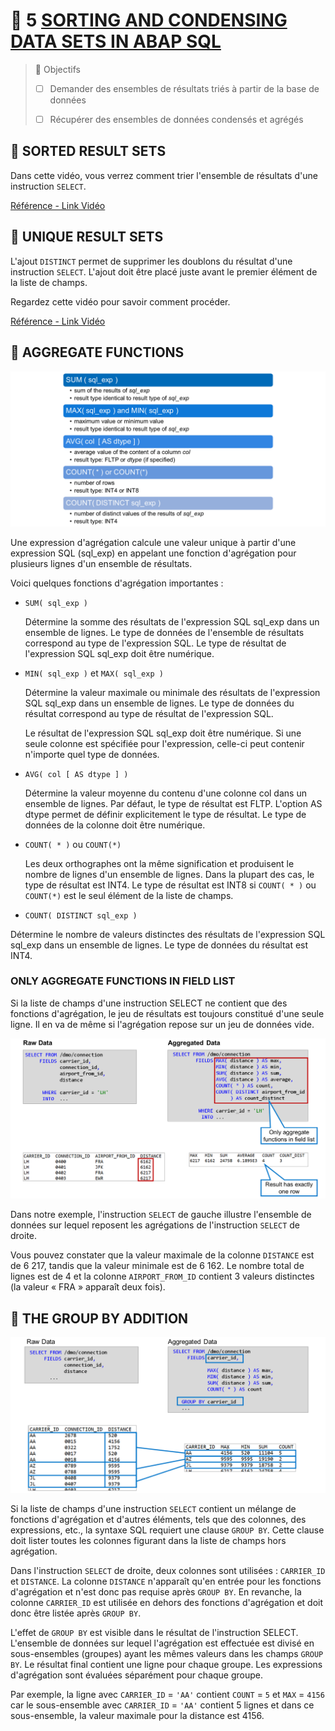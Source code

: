 # 🌸 5 [SORTING AND CONDENSING DATA SETS IN ABAP SQL](https://learning.sap.com/learning-journeys/acquire-core-abap-skills/sorting-and-condensing-data-sets-in-abap-sql_cd074ff4-ebc9-4b68-8708-7fa6043bf34c)

> 🌺 Objectifs
>
> - [ ] Demander des ensembles de résultats triés à partir de la base de données
>
> - [ ] Récupérer des ensembles de données condensés et agrégés

## 🌸 SORTED RESULT SETS

Dans cette vidéo, vous verrez comment trier l'ensemble de résultats d'une instruction `SELECT`.

[Référence - Link Vidéo](https://learning.sap.com/learning-journeys/acquire-core-abap-skills/sorting-and-condensing-data-sets-in-abap-sql_cd074ff4-ebc9-4b68-8708-7fa6043bf34c)

## 🌸 UNIQUE RESULT SETS

L'ajout `DISTINCT` permet de supprimer les doublons du résultat d'une instruction `SELECT`. L'ajout doit être placé juste avant le premier élément de la liste de champs.

Regardez cette vidéo pour savoir comment procéder.

[Référence - Link Vidéo](https://learning.sap.com/learning-journeys/acquire-core-abap-skills/sorting-and-condensing-data-sets-in-abap-sql_cd074ff4-ebc9-4b68-8708-7fa6043bf34c)

## 🌸 AGGREGATE FUNCTIONS

![](./assets/3-Aggregate_Functions_001.png)

Une expression d'agrégation calcule une valeur unique à partir d'une expression SQL (sql_exp) en appelant une fonction d'agrégation pour plusieurs lignes d'un ensemble de résultats.

Voici quelques fonctions d'agrégation importantes :

- `SUM( sql_exp )`

  Détermine la somme des résultats de l'expression SQL sql_exp dans un ensemble de lignes. Le type de données de l'ensemble de résultats correspond au type de l'expression SQL. Le type de résultat de l'expression SQL sql_exp doit être numérique.

- `MIN( sql_exp )` et `MAX( sql_exp )`

  Détermine la valeur maximale ou minimale des résultats de l'expression SQL sql_exp dans un ensemble de lignes. Le type de données du résultat correspond au type de résultat de l'expression SQL.

  Le résultat de l'expression SQL sql_exp doit être numérique. Si une seule colonne est spécifiée pour l'expression, celle-ci peut contenir n'importe quel type de données.

- `AVG( col [ AS dtype ] )`

  Détermine la valeur moyenne du contenu d'une colonne col dans un ensemble de lignes. Par défaut, le type de résultat est FLTP. L'option AS dtype permet de définir explicitement le type de résultat. Le type de données de la colonne doit être numérique.

- `COUNT( * )` ou `COUNT(*)`

  Les deux orthographes ont la même signification et produisent le nombre de lignes d'un ensemble de lignes. Dans la plupart des cas, le type de résultat est INT4. Le type de résultat est INT8 si `COUNT( * )` ou `COUNT(*)` est le seul élément de la liste de champs.

- `COUNT( DISTINCT sql_exp )`

Détermine le nombre de valeurs distinctes des résultats de l'expression SQL sql_exp dans un ensemble de lignes. Le type de données du résultat est INT4.

### ONLY AGGREGATE FUNCTIONS IN FIELD LIST

Si la liste de champs d'une instruction SELECT ne contient que des fonctions d'agrégation, le jeu de résultats est toujours constitué d'une seule ligne. Il en va de même si l'agrégation repose sur un jeu de données vide.

![](./assets/3-Aggregate_Functions_002.png)

Dans notre exemple, l'instruction `SELECT` de gauche illustre l'ensemble de données sur lequel reposent les agrégations de l'instruction `SELECT` de droite.

Vous pouvez constater que la valeur maximale de la colonne `DISTANCE` est de 6 217, tandis que la valeur minimale est de 6 162. Le nombre total de lignes est de 4 et la colonne `AIRPORT_FROM_ID` contient 3 valeurs distinctes (la valeur « FRA » apparaît deux fois).

## 🌸 THE GROUP BY ADDITION

![](./assets/4-Grouping_001.png)

Si la liste de champs d'une instruction `SELECT` contient un mélange de fonctions d'agrégation et d'autres éléments, tels que des colonnes, des expressions, etc., la syntaxe SQL requiert une clause `GROUP BY`. Cette clause doit lister toutes les colonnes figurant dans la liste de champs hors agrégation.

Dans l'instruction `SELECT` de droite, deux colonnes sont utilisées : `CARRIER_ID` et `DISTANCE`. La colonne `DISTANCE` n'apparaît qu'en entrée pour les fonctions d'agrégation et n'est donc pas requise après `GROUP BY`. En revanche, la colonne `CARRIER_ID` est utilisée en dehors des fonctions d'agrégation et doit donc être listée après `GROUP BY`.

L'effet de `GROUP BY` est visible dans le résultat de l'instruction SELECT. L'ensemble de données sur lequel l'agrégation est effectuée est divisé en sous-ensembles (groupes) ayant les mêmes valeurs dans les champs `GROUP BY`. Le résultat final contient une ligne pour chaque groupe. Les expressions d'agrégation sont évaluées séparément pour chaque groupe.

Par exemple, la ligne avec `CARRIER_ID` = `'AA'` contient `COUNT` = `5` et `MAX` = `4156` car le sous-ensemble avec `CARRIER_ID` = `'AA'` contient 5 lignes et dans ce sous-ensemble, la valeur maximale pour la distance est 4156.
